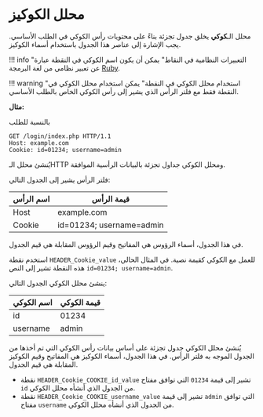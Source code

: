 [link-ruby]:        http://ruby-doc.org/core-2.6.1/doc/regexp_rdoc.html

# محلل الكوكيز

محلل الـ**كوكي** يخلق جدول تجزئة بناءً على محتويات رأس الكوكي في الطلب الأساسي. يجب الإشارة إلى عناصر هذا الجدول باستخدام أسماء الكوكيز.

!!! info "التعبيرات النظامية في النقاط"
    يمكن أن يكون اسم الكوكي في النقطة عبارة عن تعبير نظامي من لغة البرمجة [Ruby][link-ruby].

!!! warning "استخدام محلل الكوكي في النقطة"
    يمكن استخدام محلل الكوكي في النقطة فقط مع فلتر الرأس الذي يشير إلى رأس الكوكي الخاص بالطلب الأساسي.

**مثال:**

بالنسبة للطلب

```
GET /login/index.php HTTP/1.1
Host: example.com
Cookie: id=01234; username=admin
```

يُنشئ محلل الـHTTP ومحلل الكوكي جداول تجزئة بالبيانات الرأسية الموافقة.

فلتر الرأس يشير إلى الجدول التالي:

| اسم الرأس     | قيمة الرأس              |
|---------------|--------------------------|
| Host          | example.com              |
| Cookie        | id=01234; username=admin |

في هذا الجدول، أسماء الرؤوس هي المفاتيح وقيم الرؤوس المقابلة هي قيم الجدول.

استخدم نقطة `HEADER_Cookie_value` للعمل مع الكوكي كقيمة نصية. في المثال الحالي، هذه النقطة تشير إلى النص `id=01234; username=admin`.

ينشئ محلل الكوكي الجدول التالي:

| اسم الكوكي | قيمة الكوكي  |
|-------------|---------------|
| id          | 01234         |
| username    | admin         |

يُنشئ محلل الكوكي جدول تجزئة على أساس بيانات رأس الكوكي التي تم أخذها من الجدول الموجه به فلتر الرأس. في هذا الجدول، أسماء الكوكيز هي المفاتيح وقيم الكوكيز المقابلة هي قيم الجدول.

* نقطة `HEADER_Cookie_COOKIE_id_value` تشير إلى قيمة `01234` التي توافق مفتاح `id` من الجدول الذي أنشأه محلل الكوكي.
* نقطة `HEADER_Cookie_COOKIE_username_value` تشير إلى قيمة `admin` التي توافق مفتاح `username` من الجدول الذي أنشأه محلل الكوكي.